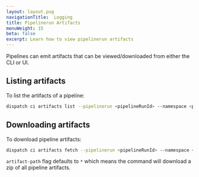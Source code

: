 ```yaml
---
layout: layout.pug
navigationTitle:  Logging
title: Pipelinerun Artifacts
menuWeight: 15
beta: false
excerpt: Learn how to view pipelinerun artifacts
---
```


Pipelines can emit artifacts that can be viewed/downloaded from either the CLI or UI.

## Listing artifacts

To list the artifacts of a pipeline:

```bash
dispatch ci artifacts list --pipelinerun <pipelineRunId> --namespace <pipelineRunNamespace>
```

## Downloading artifacts

To download pipeline artifacts:

```bash
dispatch ci artifacts fetch --pipelinerun <pipelineRunId> --namespace <pipelineRunNamespace> --artifact-path=<optional-path-of-artifact> --output=<optional-path-to-save-artifact>
```

`artifact-path` flag defaults to `*` which means the command will download a zip of all pipeline artifacts.
